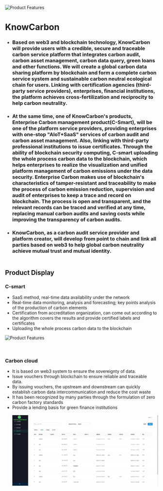 ![Product Features](https://mmbiz.qpic.cn/mmbiz_gif/Pxxwgm9M2ZL6wem52iaTavX7AlaZPR8LKds0WiaSMhJibIqE1CjBiaI2bkUGDqx5vUbRB4r6LFILicDGLM7jpBicykNw/640?wx_fmt=gif&wxfrom=5&wx_lazy=1)
# KnowCarbon

* ### Based on web3 and blockchain technology, KnowCarbon will provide users with a credible, secure and traceable carbon service platform that integrates carbon audit, carbon asset management, carbon data query, green loans and other functions. We will create a global carbon data sharing platform by blockchain and form a complete carbon service system and sustainable carbon neutral ecological chain for users. Linking with certification agencies (third-party service providers), enterprises, financial institutions, the platform achieves cross-fertilization and reciprocity to help carbon neutrality. <br>
* ### At the same time, one of KnowCarbon's products, Enterprise Carbon management product(C-Smart), will be one of the platform service providers, providing enterprises with one-stop "AIoT+SaaS" services of carbon audit and carbon asset management. Also, linking with third-party professional institutions to issue certificates. Through the ability of blockchain security computing, C-smart uploading the whole process carbon data to the blockchain, which helps enterprises to realize the visualization and unified platform management of carbon emissions under the data security. Enterprise Carbon makes use of blockchain's characteristics of tamper-resistant and traceability to make the process of carbon emission reduction, supervision and audit of enterprises to keep a trace and record on blockchain. The process is open and transparent, and the relevant records can be traced and verified at any time, replacing manual carbon audits and saving costs while improving the transparency of carbon audits. <br> 
* ### KnowCarbon, as a carbon audit service provider and platform creator, will develop from point to chain and link all parties based on web3 to help global carbon neutrality achieve mutual trust and mutual identity.<br><br>
## Product Display
### C-smart<br>
* SaaS method, real-time data availability under the network
* Real-time data monitoring, analysis and forecasting; key points analysis of the production of carbon elements
* Certification from accreditation organization, can come out according to the algorithm covers the results and provide certified labels and certificates
* Uploading the whole process carbon data to the blockchain<br>

![Product Features](https://user-assets.sxlcdn.com/images/979727/FrjytAufFLVAF3P3es4V4tpkqPXl.png?imageMogr2/strip/auto-orient/thumbnail/1200x9000%3E/quality/90!/format/png)<br><br><br>

### Carbon cloud
* It is based on web3 system to ensure the sovereignty of data.
* Issue vouchers through blockchain to ensure reliable and traceable data.
* By issuing vouchers, the upstream and downstream can quickly establish carbon data intercommunication and reduce the cost waste
* It has been recognized by many parties through the formulation of zero carbon factory standards
* Provide a lending basis for green finance institutions<br><br>
![Product Features](https://raw.githubusercontent.com/KnowCarbon/KnowCarbon/main/07c0ba6db58a52ef2c860a04f7b5b94.jpg)<br>
